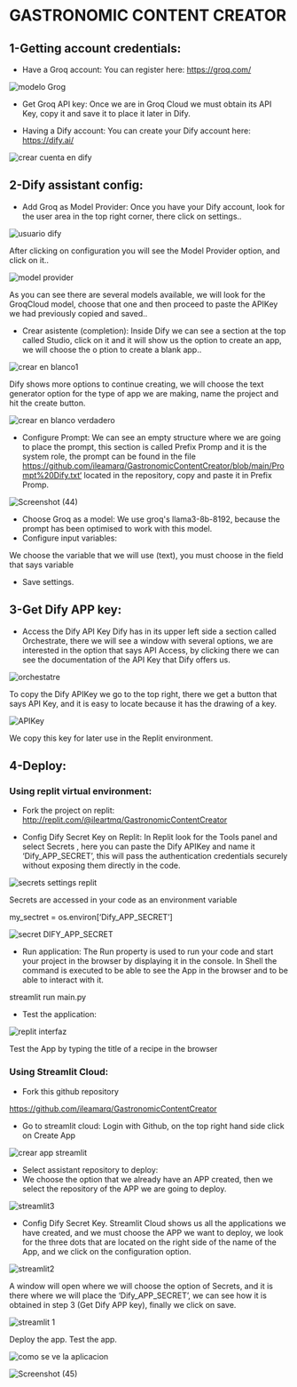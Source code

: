 
# GASTRONOMIC CONTENT CREATOR
## 1-Getting account credentials:

- Have a Groq account:
You can register here:
https://groq.com/

![modelo Grog](https://github.com/user-attachments/assets/8e8c38ca-299a-4b40-ac4d-85bca5f945a7)

- Get Groq API key:
Once we are in Groq Cloud we must obtain its API Key, copy it and save it to place it later in Dify.

- Having a Dify account:
You can create your Dify account here:
 https://dify.ai/

![crear cuenta en dify](https://github.com/user-attachments/assets/9cc4073b-7021-4ccc-ac84-47df2aa5d33c)

## 2-Dify assistant config:
- Add Groq as Model Provider:
Once you have your Dify account, look for the user area in the top right corner, there click on settings..

![usuario dify](https://github.com/user-attachments/assets/9f63b2d8-0e77-44ef-b316-3583f99fb660)

After clicking on configuration you will see the Model Provider option, and click on it..

![model provider](https://github.com/user-attachments/assets/7e578f5e-fbed-4a9b-8844-a16fb9282101)

As you can see there are several models available, we will look for the GroqCloud model, choose that one and then proceed to paste the APIKey we had previously copied and saved..

- Crear asistente (completion):
Inside Dify we can see a section at the top called Studio, click on it and it will show us the option to create an app, we will choose the o
ption to create a blank app..

![crear en blanco1](https://github.com/user-attachments/assets/65c9bf4a-b313-4695-ad10-6bdbd49c4465)

Dify shows more options to continue creating, we will choose the text generator option for the type of app we are making, name the project and hit the create button.

![crear en blanco verdadero](https://github.com/user-attachments/assets/a26ae8ae-8880-4c27-9ec1-2853861d007e)

- Configure Prompt:
We can see an empty structure where we are going to place the prompt, this section is called Prefix Promp and it is the system role, the prompt can be found in the file  https://github.com/ileamarq/GastronomicContentCreator/blob/main/Prompt%20Dify.txt‘  located in the repository, copy and paste it in Prefix Promp.

![Screenshot (44)](https://github.com/user-attachments/assets/9a2dbb08-d463-4a8c-b25c-e60b971ee06a)

- Choose Groq as a model:
We use groq's llama3-8b-8192, because the prompt has been optimised to work with this model.
- Configure input variables:

We choose the variable that we will use (text), you must choose in the field that says variable 
- Save settings.
  
##  3-Get Dify APP key:
- Access the Dify API Key
Dify has in its upper left side a section called Orchestrate, there we will see a window with several options, we are interested in the option that says API Access, by clicking there we can see the documentation of the API Key that Dify offers us.

![orchestatre](https://github.com/user-attachments/assets/0c20fab1-d519-4440-829a-c3abb27c653d)

To copy the Dify APIKey we go to the top right, there we get a button that says API Key, and it is easy to locate because it has the drawing of a key.

![APIKey](https://github.com/user-attachments/assets/fc7ebf47-7d03-498f-97a4-6924bc89aa5f)

We copy this key for later use in the Replit environment.

## 4-Deploy:

### Using replit virtual environment:

- Fork the project on replit:
http://replit.com/@ileartmq/GastronomicContentCreator

- Config Dify Secret Key on Replit:
In Replit look for the Tools panel and select Secrets , here you can paste the Dify APIKey and name it ‘Dify_APP_SECRET’, this will pass the authentication credentials securely without exposing them directly in the code.

![secrets settings replit](https://github.com/user-attachments/assets/758419d0-0f73-4e47-bdc8-ba4c1008bbb6)

Secrets are accessed in your code as an environment variable
 
my_sectret = os.environ[‘Dify_APP_SECRET’]
 
![secret DIFY_APP_SECRET](https://github.com/user-attachments/assets/09b3c894-0702-4164-ab04-32be5bbc9831)

- Run application:
The Run property is used to run your code and start your project in the browser by displaying it in the console. In Shell the command is executed to be able to see the App in the browser and to be able to interact with it.

streamlit run main.py

- Test the application:
  
![replit interfaz](https://github.com/user-attachments/assets/4f6b9dfd-2d7c-4465-aefd-8c9ee45028e7)

Test the App by typing the title of a recipe in the browser 

### Using Streamlit Cloud:

- Fork this github repository 

https://github.com/ileamarq/GastronomicContentCreator

- Go to streamlit cloud:
Login with Github, on the top right hand side click on Create App

![crear app streamlit](https://github.com/user-attachments/assets/551eb10f-edac-46d7-a884-24075da6ea97)

- Select assistant repository to deploy:
- We choose the option that we already have an APP created, then we select the repository of the APP we are going to deploy.
  
 ![streamlit3](https://github.com/user-attachments/assets/8cb8425e-44e6-4759-9983-4864ed85c647)
  
- Config Dify Secret Key.
Streamlit Cloud shows us all the applications we have created, and we must choose the APP we want to deploy, we look for the three dots that are located on the right side of the name of the App, and we click on the configuration option.

![streamlit2](https://github.com/user-attachments/assets/8be38e69-302d-4166-986b-3ccd8a559c24)

A window will open where we will choose the option of Secrets, and it is there where we will place the ‘Dify_APP_SECRET’, we can see how it is obtained in step 3 (Get Dify APP key), finally we click on save.

![streamlit 1](https://github.com/user-attachments/assets/44fb1540-441e-4db3-9ab7-895d42e00d0c)

Deploy the app.
Test the app.

![como se ve la aplicacion](https://github.com/user-attachments/assets/613487b3-9416-4faa-b68b-78ac8d23cf67)

![Screenshot (45)](https://github.com/user-attachments/assets/d16b482a-72b8-4bfc-a8c7-6b2afbdbac2d)
